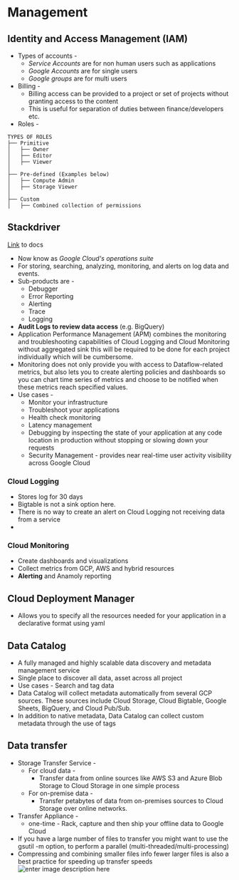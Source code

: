# Management

## Identity and Access Management (IAM)
- Types of accounts - 
	- *Service Accounts* are for non human users such as applications
	- *Google Accounts* are for single users
	- *Google groups* are for multi users
- Billing - 
	- Billing access can be provided to a project or set of projects without granting access to the content
	- This is useful for separation of duties between finance/developers etc.
- Roles - 
```
TYPES OF ROLES
├── Primitive
│   ├── Owner
│   ├── Editor
│   ├── Viewer
│
├── Pre-defined (Examples below)
│   ├── Compute Admin
│   ├── Storage Viewer
│
├── Custom
│   ├── Combined collection of permissions
```

## Stackdriver
[Link](https://cloud.google.com/products/operations) to docs
- Now know as *Google Cloud's operations suite*
- For storing, searching, analyzing, monitoring, and alerts on log data and events.
- Sub-products are - 
	- Debugger
	- Error Reporting
	- Alerting
	- Trace
	- Logging
- **Audit Logs to review data access** (e.g. BigQuery)
- Application Performance Management (APM) combines the monitoring and troubleshooting capabilities of Cloud Logging and Cloud Monitoring without aggregated sink this will be required to be done for each project individually which will be cumbersome.
- Monitoring does not only provide you with access to Dataflow-related metrics, but also lets you to create alerting policies and dashboards so you can chart time series of metrics and choose to be notified when these metrics reach specified values.
- Use cases - 
	- Monitor your infrastructure
	- Troubleshoot your applications
	- Health check monitoring
	- Latency management
	- Debugging by inspecting the state of your application at any code location in production without stopping or slowing down your requests
	- Security Management - provides near real-time user activity visibility across Google Cloud
### Cloud Logging
- Stores log for 30 days
- Bigtable is not a sink option here.
- There is no way to create an alert on Cloud Logging not receiving data from a service
- 
### Cloud Monitoring
- Create dashboards and visualizations
- Collect metrics from GCP, AWS and hybrid resources
- **Alerting** and Anamoly reporting

## Cloud Deployment Manager
- Allows you to specify all the resources needed for your application in a declarative format using yaml

## Data Catalog
- A fully managed and highly scalable data discovery and metadata management service
- Single place to discover all data, asset across all project
- Use cases - Search and tag data
- Data Catalog will collect metadata automatically from several GCP sources. These sources include Cloud Storage, Cloud Bigtable, Google Sheets, BigQuery, and Cloud Pub/Sub.
- In addition to native metadata, Data Catalog can collect custom  metadata through the use of tags

## Data transfer
- Storage Transfer Service - 
	- For cloud data - 	
		- Transfer data from online sources like AWS S3 and Azure Blob Storage to Cloud Storage in one simple process
	- For on-premise data - 
		- Transfer petabytes of data from on-premises sources to Cloud Storage over online networks.
- Transfer Appliance - 
	- one-time - Rack, capture and then ship your offline data to Google Cloud
- If you have a large number of files to transfer you might want to use the gsutil -m option, to perform a parallel (multi-threaded/multi-processing)
- Compressing and combining smaller files info fewer larger files is also a best practice for speeding up transfer speeds
![enter image description here](https://storage.googleapis.com/gweb-cloudblog-publish/images/Data-Transfer-Service_v03-30-21.max-2000x2000.jpeg)
